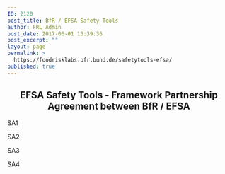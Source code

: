 ```yaml
---
ID: 2120
post_title: BfR / EFSA Safety Tools
author: FRL_Admin
post_date: 2017-06-01 13:39:36
post_excerpt: ""
layout: page
permalink: >
  https://foodrisklabs.bfr.bund.de/safetytools-efsa/
published: true
---
```

<h2 style="text-align: center;">EFSA Safety Tools - Framework Partnership Agreement between BfR / EFSA</h2>
SA1

SA2

SA3

SA4